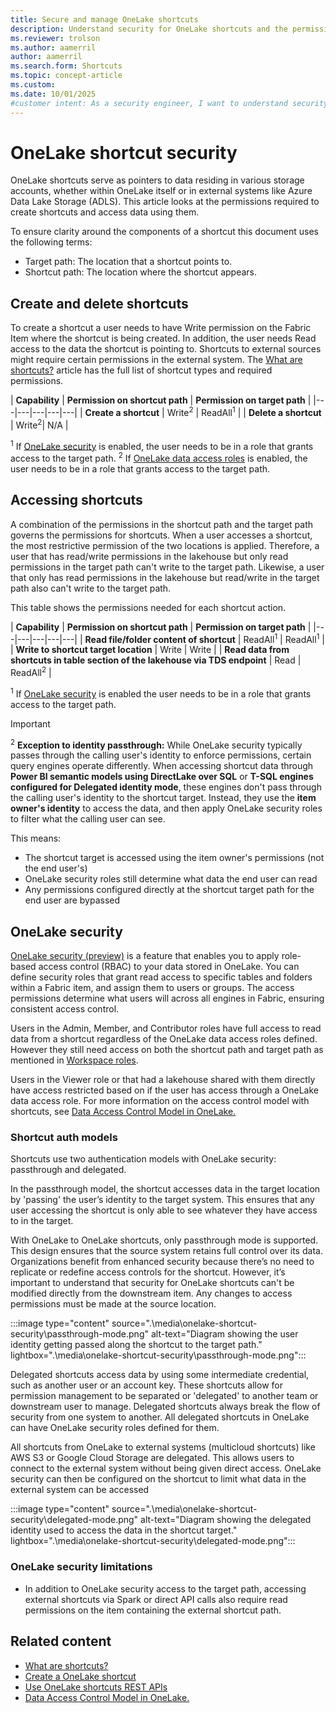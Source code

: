 ```yaml
---
title: Secure and manage OneLake shortcuts
description: Understand security for OneLake shortcuts and the permissions required for shortcut creation and data access.
ms.reviewer: trolson
ms.author: aamerril
author: aamerril
ms.search.form: Shortcuts
ms.topic: concept-article
ms.custom:
ms.date: 10/01/2025
#customer intent: As a security engineer, I want to understand security for OneLake shortcuts so that I can secure access to my data using roles and permissions.
---
```


# OneLake shortcut security

OneLake shortcuts serve as pointers to data residing in various storage accounts, whether within OneLake itself or in external systems like Azure Data Lake Storage (ADLS). This article looks at the permissions required to create shortcuts and access data using them.

To ensure clarity around the components of a shortcut this document uses the following terms:

* Target path: The location that a shortcut points to.
* Shortcut path: The location where the shortcut appears.

## Create and delete shortcuts

To create a shortcut a user needs to have Write permission on the Fabric Item where the shortcut is being created. In addition, the user needs Read access to the data the shortcut is pointing to. Shortcuts to external sources might require certain permissions in the external system. The [What are shortcuts?](./onelake-shortcuts.md) article has the full list of shortcut types and required permissions.

| **Capability** | **Permission on shortcut path** | **Permission on target path** |
|---|---|---|---|---|
| **Create a shortcut** | Write<sup>2</sup> | ReadAll<sup>1</sup> |
| **Delete a shortcut** | Write<sup>2</sup>| N/A |

<sup>1</sup> If [OneLake security](./security/get-started-onelake-security.md) is enabled, the user needs to be in a role that grants access to the target path.
<sup>2</sup> If [OneLake data access roles](./security/get-started-onelake-security.md) is enabled, the user needs to be in a role that grants access to the target path.

## Accessing shortcuts

A combination of the permissions in the shortcut path and the target path governs the permissions for shortcuts. When a user accesses a shortcut, the most restrictive permission of the two locations is applied. Therefore, a user that has read/write permissions in the lakehouse but only read permissions in the target path can't write to the target path. Likewise, a user that only has read permissions in the lakehouse but read/write in the target path also can't write to the target path.

This table shows the permissions needed for each shortcut action.

| **Capability** | **Permission on shortcut path** | **Permission on target path** |
|---|---|---|---|---|
| **Read file/folder content of shortcut** | ReadAll<sup>1</sup> | ReadAll<sup>1</sup> |
| **Write to shortcut target location** | Write | Write |
| **Read data from shortcuts in table section of the lakehouse via TDS endpoint** | Read | ReadAll<sup>2</sup> |

<sup>1</sup> If [OneLake security](./security/get-started-onelake-security.md) is enabled the user needs to be in a role that grants access to the target path.

> [!IMPORTANT]
> <sup>2</sup> **Exception to identity passthrough:** While OneLake security typically passes through the calling user's identity to enforce permissions, certain query engines operate differently. When accessing shortcut data through **Power BI semantic models using DirectLake over SQL** or **T-SQL engines configured for Delegated identity mode**, these engines don't pass through the calling user's identity to the shortcut target. Instead, they use the **item owner's identity** to access the data, and then apply OneLake security roles to filter what the calling user can see.
>
> This means:
> - The shortcut target is accessed using the item owner's permissions (not the end user's)
> - OneLake security roles still determine what data the end user can read
> - Any permissions configured directly at the shortcut target path for the end user are bypassed
>

## OneLake security

[OneLake security (preview)](./security/get-started-onelake-security.md) is a feature that enables you to apply role-based access control (RBAC) to your data stored in OneLake. You can define security roles that grant read access to specific tables and folders within a Fabric item, and assign them to users or groups. The access permissions determine what users will across all engines in Fabric, ensuring consistent access control.

Users in the Admin, Member, and Contributor roles have full access to read data from a shortcut regardless of the OneLake data access roles defined. However they still need access on both the shortcut path and target path as mentioned in [Workspace roles](./security/get-started-security.md#workspace-permissions).

Users in the Viewer role or that had a lakehouse shared with them directly have access restricted based on if the user has access through a OneLake data access role. For more information on the access control model with shortcuts, see [Data Access Control Model in OneLake.](./security/data-access-control-model.md#shortcuts)

### Shortcut auth models

Shortcuts use two authentication models with OneLake security: passthrough and delegated.

In the passthrough model, the shortcut accesses data in the target location by 'passing' the user’s identity to the target system. This ensures that any user accessing the shortcut is only able to see whatever they have access to in the target.

With OneLake to OneLake shortcuts, only passthrough mode is supported. This design ensures that the source system retains full control over its data. Organizations benefit from enhanced security because there’s no need to replicate or redefine access controls for the shortcut. However, it’s important to understand that security for OneLake shortcuts can't be modified directly from the downstream item. Any changes to access permissions must be made at the source location.

:::image type="content" source=".\media\onelake-shortcut-security\passthrough-mode.png" alt-text="Diagram showing the user identity getting passed along the shortcut to the target path." lightbox=".\media\onelake-shortcut-security\passthrough-mode.png":::

Delegated shortcuts access data by using some intermediate credential, such as another user or an account key. These shortcuts allow for permission management to be separated or 'delegated' to another team or downstream user to manage. Delegated shortcuts always break the flow of security from one system to another. All delegated shortcuts in OneLake can have OneLake security roles defined for them.

All shortcuts from OneLake to external systems (multicloud shortcuts) like AWS S3 or Google Cloud Storage are delegated. This allows users to connect to the external system without being given direct access. OneLake security can then be configured on the shortcut to limit what data in the external system can be accessed

:::image type="content" source=".\media\onelake-shortcut-security\delegated-mode.png" alt-text="Diagram showing the delegated identity used to access the data in the shortcut target." lightbox=".\media\onelake-shortcut-security\delegated-mode.png":::

### OneLake security limitations

* In addition to OneLake security access to the target path, accessing external shortcuts via Spark or direct API calls also require read permissions on the item containing the external shortcut path.

## Related content

* [What are shortcuts?](./onelake-shortcuts.md)
* [Create a OneLake shortcut](create-onelake-shortcut.md)
* [Use OneLake shortcuts REST APIs](onelake-shortcuts-rest-api.md)
* [Data Access Control Model in OneLake.](./security/data-access-control-model.md#shortcuts)
